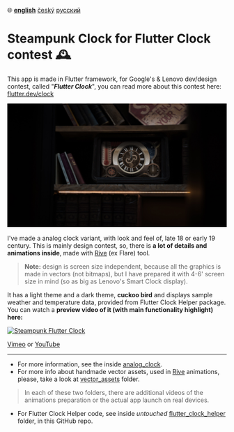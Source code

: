 :globe_with_meridians:  **<u>english</u>**	[český](README.cz.md)	[русский](README.ru.md)

# Steampunk Clock for Flutter Clock contest :mantelpiece_clock:

This app is made in Flutter framework, for Google's & Lenovo dev/design contest, called "***Flutter Clock***", you can read more about this contest here: [flutter.dev/clock](https://flutter.dev/clock)

![Steampunk Clock Visualisation](preview.jpg)

I've made a analog clock variant, with look and feel of, late 18 or early 19 century. This is mainly design contest, so, there is **a lot of details and animations inside**, made with [Rive](https://rive.app) (ex Flare) tool.
> **Note:** design is screen size independent, because all the graphics is made in vectors (not bitmaps), but I have prepared it with 4-6' screen size in mind (so as big as Lenovo's Smart Clock display).

It has a light theme and a dark theme, **cuckoo bird** and displays sample weather and temperature data, provided from Flutter Clock Helper package. You can watch a **preview video of it (with main functionality highlight) here:**

[![Steampunk Flutter Clock](http://img.youtube.com/vi/DQluq00k9hs/maxresdefault.jpg)](http://www.youtube.com/watch?v=DQluq00k9hs)

[Vimeo]( ) or [YouTube](http://www.youtube.com/watch?v=DQluq00k9hs)

---

* For more information, see the inside [analog_clock](./analog_clock/).
* For more info about handmade vector assets, used in [Rive](https://rive.app) animations, please, take a look at [vector_assets](./vector_assets) folder.

> In each of these two folders, there are additional videos of the animations preparation or the actual app launch on real devices.

* For Flutter Clock Helper code, see inside *untouched* [flutter_clock_helper](./flutter_clock_helper) folder, in this GitHub repo.